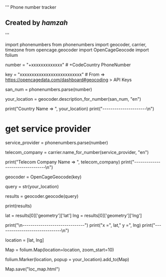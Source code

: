 
'''
Phone number tracker

Created by *hamzah*
-----------------------------
'''

import phonenumbers
from phonenumbers import geocoder, carrier, timezone
from opencage.geocoder import OpenCageGeocode
import folium


number = "+xxxxxxxxxxxxx" # +CodeCountry PhoneNumber

key = "xxxxxxxxxxxxxxxxxxxxxxxxxx" # From =>  https://opencagedata.com/dashboard#geocoding > API Keys


san_num = phonenumbers.parse(number)

your_location = geocoder.description_for_number(san_num, "en")

print("Country Name => ", your_location)
print("----------------------\n")

# get service provider

service_provider = phonenumbers.parse(number)

telecom_company =  carrier.name_for_number(service_provider, "en")

print("Telecom Company Name => ", telecom_company)
print("---------------------------------\n")

geocoder = OpenCageGeocode(key)

query = str(your_location)

results = geocoder.geocode(query)

print(results)

lat = results[0]['geometry']['lat']
lng = results[0]['geometry']['lng']

print("\n-------------------------------")
print("x =", lat,"  y =", lng)
print("-------------------------------\n")

location = [lat, lng]

Map = folium.Map(location=location, zoom_start=10)

folium.Marker(location, popup = your_location).add_to(Map)

Map.save("loc_map.html")


